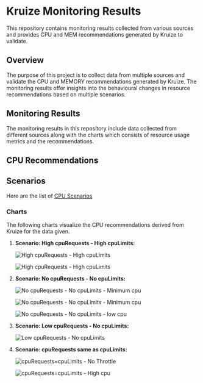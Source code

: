 # Kruize Monitoring Results

This repository contains monitoring results collected from various sources and provides CPU and MEM recommendations generated by Kruize to validate.

## Overview

The purpose of this project is to collect data from multiple sources and validate the CPU and MEMORY recommendations generated by Kruize. The monitoring results offer insights into the behavioural changes in resource recommendations based on multiple scenarios.

## Monitoring Results

The monitoring results in this repository include data collected from different sources along with the charts which consists of resource usage metrics and the recommendations.

## CPU Recommendations

## Scenarios

Here are the list of [CPU Scenarios](/cpu-scenarios.csv)

### Charts

The following charts visualize the CPU recommendations derived from Kruize for the data given.

1. **Scenario: High cpuRequests - High cpuLimits:**
   
   ![High cpuRequests - High cpuLimits](/scenario-highcpuRequests-highcpuLimits.png)

   ![High cpuRequests - High cpuLimits](/scneario-cpu-highrequests-highlimits.png)

2. **Scenario: No cpuRequests - No cpuLimits:** 
   
   ![No cpuRequests - No cpuLimits - Minimum cpu](/scneario-cpu-noRequests-noLimits-mincpu.png)

   ![No cpuRequests - No cpuLimits - Minimum cpu](/scenario-cpu-NoRequests-Nolimits-mincpu-1.png)

   ![No cpuRequests - No cpuLimits - low cpu](/scenario-cpu-noRequests-noLimits-lowcpu.png)

3. **Scenario: Low cpuRequests - No cpuLimits:** 

   ![Low cpuRequests - No cpuLimits](/scenario-cpu-lowrequests-nolimits-highcpu.png)

4. **Scenario: cpuRequests same as cpuLimits:**

   ![cpuRequests=cpuLimits - No Throttle](/scenario-cpu-requestssameaslimits-nothrottle.png)

   ![cpuRequests=cpuLimits - High cpu](/scenario-cpu-requestssameaslimits-highcpu.png)

